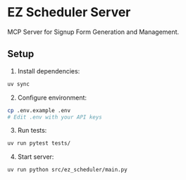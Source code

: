 # EZ Scheduler Server

MCP Server for Signup Form Generation and Management.

## Setup

1. Install dependencies:
```bash
uv sync
```

2. Configure environment:
```bash
cp .env.example .env
# Edit .env with your API keys
```

3. Run tests:
```bash
uv run pytest tests/
```

4. Start server:
```bash
uv run python src/ez_scheduler/main.py
```